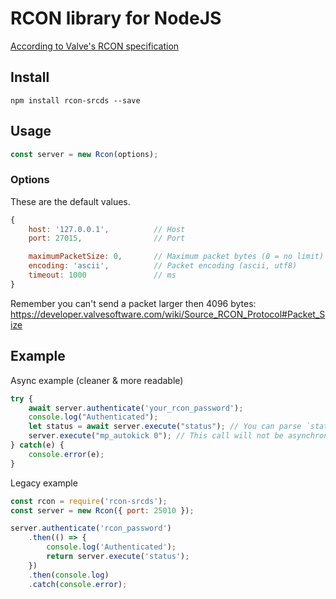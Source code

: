 # RCON library for NodeJS
[According to Valve's RCON specification](https://developer.valvesoftware.com/wiki/Source_RCON_Protocol)

## Install
```console
npm install rcon-srcds --save
```

## Usage
```javascript
const server = new Rcon(options);
```

### Options
These are the default values.
```javascript
{
    host: '127.0.0.1',          // Host
    port: 27015,                // Port

    maximumPacketSize: 0,       // Maximum packet bytes (0 = no limit)
    encoding: 'ascii',          // Packet encoding (ascii, utf8)
    timeout: 1000               // ms
}
```

Remember you can't send a packet larger then 4096 bytes: https://developer.valvesoftware.com/wiki/Source_RCON_Protocol#Packet_Size

## Example
Async example (cleaner & more readable)
```javascript
try {
    await server.authenticate('your_rcon_password');
    console.log("Authenticated");
    let status = await server.execute("status"); // You can parse `status` reponse
    server.execute("mp_autokick 0"); // This call will not be asynchronous
} catch(e) {
    console.error(e);
}
```
Legacy example
```javascript
const rcon = require('rcon-srcds');
const server = new Rcon({ port: 25010 });

server.authenticate('rcon_password')
    .then(() => {
        console.log('Authenticated');
        return server.execute('status');
    })
    .then(console.log)
    .catch(console.error);
```